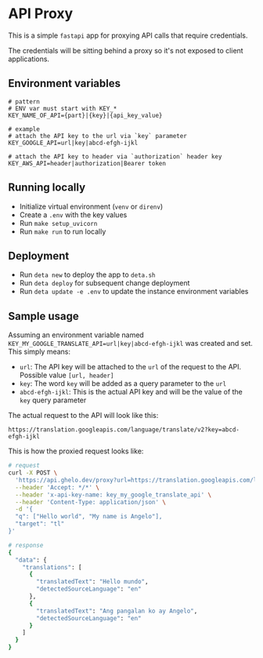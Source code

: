 # API Proxy
This is a simple `fastapi` app for proxying API calls that require credentials.

The credentials will be sitting behind a proxy so it's not exposed to client applications.

## Environment variables
```
# pattern
# ENV var must start with KEY_*
KEY_NAME_OF_API={part}|{key}|{api_key_value}

# example
# attach the API key to the url via `key` parameter
KEY_GOOGLE_API=url|key|abcd-efgh-ijkl

# attach the API key to header via `authorization` header key
KEY_AWS_API=header|authorization|Bearer token
```

## Running locally
- Initialize virtual environment (`venv` or `direnv`)
- Create a `.env` with the key values
- Run `make setup_uvicorn`
- Run `make run` to run locally

## Deployment
- Run `deta new` to deploy the app to `deta.sh`
- Run `deta deploy` for subsequent change deployment
- Run `deta update -e .env` to update the instance environment variables

## Sample usage
Assuming an environment variable named `KEY_MY_GOOGLE_TRANSLATE_API=url|key|abcd-efgh-ijkl` was created and set.
This simply means:
- `url`: The API key will be attached to the `url` of the request to the API. Possible value `[url, header]`
- `key`: The word `key` will be added as a query parameter to the `url`
- `abcd-efgh-ijkl`: This is the actual API key and will be the value of the `key` query parameter

The actual request to the API will look like this:
```
https://translation.googleapis.com/language/translate/v2?key=abcd-efgh-ijkl
```

This is how the proxied request looks like:

```bash
# request
curl -X POST \
  'https://api.ghelo.dev/proxy?url=https://translation.googleapis.com/language/translate/v2' \
  --header 'Accept: */*' \
  --header 'x-api-key-name: key_my_google_translate_api' \
  --header 'Content-Type: application/json' \
  -d '{
  "q": ["Hello world", "My name is Angelo"],
  "target": "tl"
}'

# response
{
  "data": {
    "translations": [
      {
        "translatedText": "Hello mundo",
        "detectedSourceLanguage": "en"
      },
      {
        "translatedText": "Ang pangalan ko ay Angelo",
        "detectedSourceLanguage": "en"
      }
    ]
  }
}
```